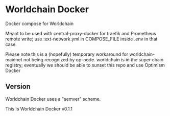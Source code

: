 # Worldchain Docker

Docker compose for Worldchain

Meant to be used with central-proxy-docker for traefik and Prometheus remote write; use :ext-network.yml in COMPOSE_FILE inside .env in that case.

Please note this is a (hopefully) temporary workaround for worldchain-mainnet not being recognized by op-node.
worldchain is in the super chain registry; eventually we should be able to sunset this repo and use Optimism Docker

## Version

Worldchain Docker uses a "semver" scheme.

This is Worldchain Docker v0.1.1
